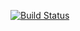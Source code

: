 [![Build Status](https://travis-ci.com/ventureum/ventureum.svg?branch=master)](https://travis-ci.com/ventureum/ventureum)
